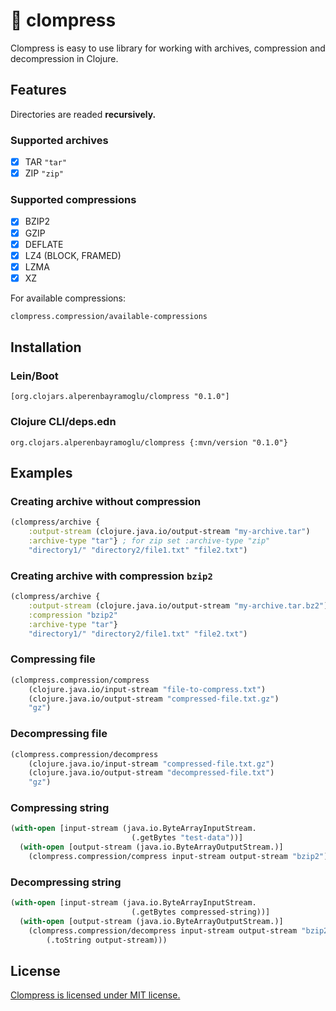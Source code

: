 # :file_folder: clompress

Clompress is easy to use library for working with archives, compression and
decompression in Clojure.

## Features

Directories are readed **recursively.**

### Supported archives

- [x] TAR `"tar"`
- [x] ZIP `"zip"`

### Supported compressions

- [x] BZIP2
- [x] GZIP
- [x] DEFLATE
- [x] LZ4 (BLOCK, FRAMED)
- [x] LZMA
- [x] XZ

For available compressions:

```clj
clompress.compression/available-compressions
```

## Installation

### Lein/Boot

```
[org.clojars.alperenbayramoglu/clompress "0.1.0"]
```

### Clojure CLI/deps.edn

```
org.clojars.alperenbayramoglu/clompress {:mvn/version "0.1.0"}
```


## Examples

### Creating archive without compression

```clj
(clompress/archive {
	:output-stream (clojure.java.io/output-stream "my-archive.tar")
	:archive-type "tar"} ; for zip set :archive-type "zip"
	"directory1/" "directory2/file1.txt" "file2.txt")
```

### Creating archive with compression `bzip2`

```clj
(clompress/archive {
	:output-stream (clojure.java.io/output-stream "my-archive.tar.bz2")
	:compression "bzip2"
	:archive-type "tar"}
	"directory1/" "directory2/file1.txt" "file2.txt")
```

### Compressing file

```clj
(clompress.compression/compress
	(clojure.java.io/input-stream "file-to-compress.txt")
	(clojure.java.io/output-stream "compressed-file.txt.gz")
	"gz")
```

### Decompressing file

```clj
(clompress.compression/decompress
	(clojure.java.io/input-stream "compressed-file.txt.gz")
	(clojure.java.io/output-stream "decompressed-file.txt")
	"gz")
```

### Compressing string

```clj
(with-open [input-stream (java.io.ByteArrayInputStream. 
                           (.getBytes "test-data"))]
  (with-open [output-stream (java.io.ByteArrayOutputStream.)]
    (clompress.compression/compress input-stream output-stream "bzip2")))
```
### Decompressing string

```clj
(with-open [input-stream (java.io.ByteArrayInputStream. 
                           (.getBytes compressed-string))]
  (with-open [output-stream (java.io.ByteArrayOutputStream.)]
    (clompress.compression/decompress input-stream output-stream "bzip2")
		(.toString output-stream)))
```

## License

[Clompress is licensed under MIT license.](./LICENSE)
